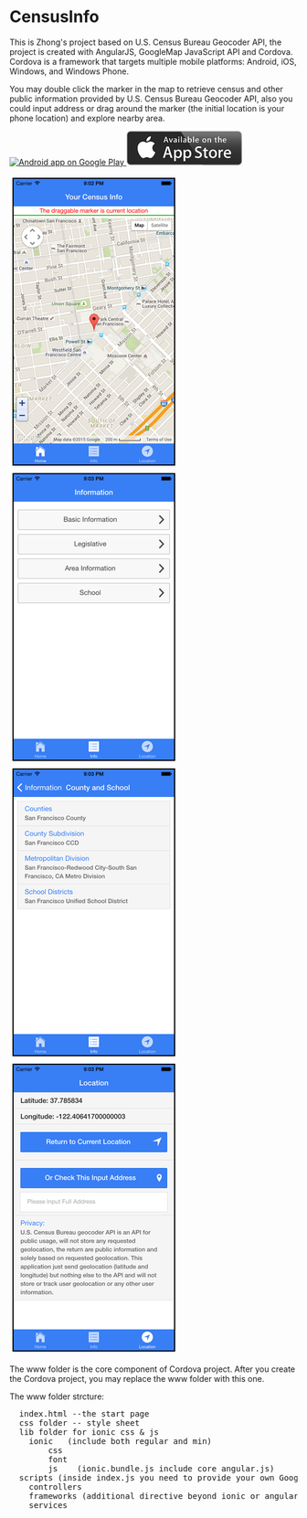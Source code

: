 # CensusInfo
<p>This is Zhong's project based on U.S. Census Bureau Geocoder API, the project is created with AngularJS, GoogleMap JavaScript API and Cordova. Cordova is a framework that targets multiple mobile platforms: Android, iOS, Windows, and Windows Phone. </p>

<p>You may double click the marker in the map to retrieve census and other public information provided by U.S. Census Bureau Geocoder API, also you could input address or drag around the marker (the initial location is your phone location) and explore nearby area.</p>

<p style="font:bold"><a href="https://play.google.com/store/apps/details?id=io.cordova.myapp0fe10991fb784f82a1de694ddadddd5c">
  <img alt="Android app on Google Play"
       src="https://developer.android.com/images/brand/en_app_rgb_wo_60.png" />
</a><a href="https://itunes.apple.com/us/app/your-census-infos/id1013770217?mt=8"><img alt="iOS app on iTune Store" height="60" width="202" src="images/applestorelogo.png" /></a></p>
<img alt="Screen Shot 1" style="border:2px solid black; margin:5px" height="500px" width="281px" src="images/census_1.png">  <img alt="Screen Shot 2" style="border:2px solid black; margin:5px" height="500px" width="281px" src="images/census_2.png">
<img alt="Screen Shot 3" style="border:2px solid black; margin:5px" height="500px" width="281px" src="images/census_3.png">  <img alt="Screen Shot 4" style="border:2px solid black; margin:5px" height="500px" width="281px" src="images/census_4.png">

The www folder is the core component of Cordova project. After you create the Cordova project, you may replace the www folder with this one.

The www folder strcture:
<pre>
  index.html --the start page
  css folder -- style sheet
  lib folder for ionic css & js
	ionic   (include both regular and min)
		css
		font
		js    (ionic.bundle.js include core angular.js)</td><tr>
  scripts (inside index.js you need to provide your own Google Developer Key for Google Map JavaScript API)
    controllers
    frameworks (additional directive beyond ionic or angularjs)
    services
</pre>
